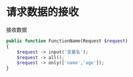 # 请求数据的接收

接收数据
```php
public function FunctionName(Request $request)
{
    $request -> input('变量名');
    $request -> all();
    $request -> only(['name','age']);
}
```

